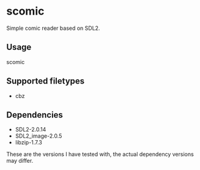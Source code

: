 # scomic
Simple comic reader based on SDL2.

## Usage
scomic <FILE> <PAGE>

## Supported filetypes
- cbz

## Dependencies
- SDL2-2.0.14
- SDL2_image-2.0.5
- libzip-1.7.3

These are the versions I have tested with, the actual dependency versions may differ.
